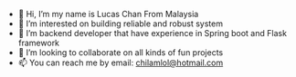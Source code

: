 - 👋 Hi, I’m my name is Lucas Chan From Malaysia
- 👀 I’m interested on building reliable and robust system
- 🌱 I’m backend developer that have experience in Spring boot and Flask framework
- 💞️ I’m looking to collaborate on all kinds of fun projects
- 📫 You can reach me by email: chilamlol@hotmail.com

<!---
chilamlol/chilamlol is a ✨ special ✨ repository because its `README.md` (this file) appears on your GitHub profile.
You can click the Preview link to take a look at your changes.
--->

